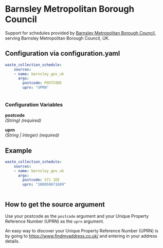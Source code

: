 # Barnsley Metropolitan Borough Council

Support for schedules provided by [Barnsley Metropolitan Borough Council](https://barnsley.gov.uk), serving Barnsley Metropolitan Borough Council, UK.

## Configuration via configuration.yaml

```yaml
waste_collection_schedule:
    sources:
    - name: barnsley_gov_uk
      args:
        postcode: POSTCODE
        uprn: "UPRN"
        
```

### Configuration Variables

**postcode**  
*(String) (required)*

**uprn**  
*(String | Integer) (required)*


## Example

```yaml
waste_collection_schedule:
    sources:
    - name: barnsley_gov_uk
      args:
        postcode: S71 1EE
        uprn: "100050671689"
        
```

## How to get the source argument

Use your postcode as the `postcode` argument and your Unique Property Reference Number (UPRN) as the `uprn` argument.

An easy way to discover your Unique Property Reference Number (UPRN) is by going to <https://www.findmyaddress.co.uk/> and entering in your address details.
